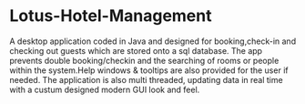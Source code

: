 # Lotus-Hotel-Management

A desktop application coded in Java and designed for booking,check-in and checking out guests which are stored onto a sql database.
The app prevents double booking/checkin and the searching of rooms or people within the system.Help windows & tooltips are also provided for the user if needed.
The application is also multi threaded, updating data in real time with a custum designed modern GUI look and feel.


